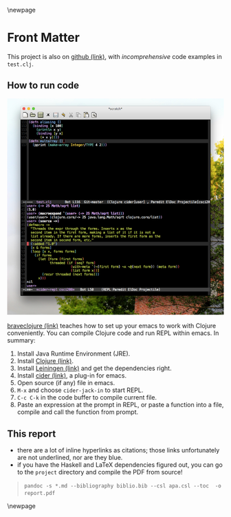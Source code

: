 \newpage

# Front Matter

This project is also on [github (link)](http://xiaoyingpu.github.io/csci208/), with _incomprehensive_ code examples in `test.clj`. 


## How to run code


![Emacs with REPL running on the lower pane. You can just enter code or call compiled functions at the prompt.](https://raw.githubusercontent.com/xiaoyingpu/csci208/master/resources/emacs.png)


[braveclojure (link)](http://www.braveclojure.com/basic-emacs/) teaches how to set up your emacs to work with Clojure conveniently. You can compile Clojure code and run REPL within emacs. In summary:

1. Install Java Runtime Environment (JRE).
2. Install [Clojure (link)](http://clojure.org/getting_started).
3. Install [Leiningen (link)](http://leiningen.org) and get the dependencies right.
4. Install [cider (link)](https://github.com/clojure-emacs/cider), a plug-in for emacs.
5. Open source (if any) file in emacs.
6. `M-x` and choose `cider-jack-in` to start REPL.
7. `C-c C-k` in the code buffer to compile current file.
8. Paste an expression at the prompt in REPL, or paste a function into a file, compile and call the function from prompt.



## This report


- there are a lot of inline hyperlinks as citations; those links unfortunately are not underlined, nor are they blue. 
- if you have the Haskell and LaTeX dependencies figured out, you can go to the `project` directory and compile the PDF from source!

> `pandoc -s *.md --bibliography biblio.bib --csl apa.csl --toc  -o report.pdf` 




\newpage




